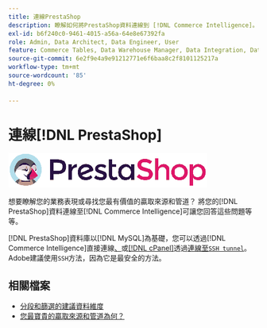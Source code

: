 ```yaml
---
title: 連線PrestaShop
description: 瞭解如何將PrestaShop資料連線到 [!DNL Commerce Intelligence]。
exl-id: b6f240c0-9461-4015-a56a-64e8e67392fa
role: Admin, Data Architect, Data Engineer, User
feature: Commerce Tables, Data Warehouse Manager, Data Integration, Data Import/Export
source-git-commit: 6e2f9e4a9e91212771e6f6baa8c2f8101125217a
workflow-type: tm+mt
source-wordcount: '85'
ht-degree: 0%

---
```


# 連線[!DNL PrestaShop]

![](../../../assets/Prestashop-logo.png)

想要瞭解您的業務表現或尋找您最有價值的贏取來源和管道？ 將您的[!DNL PrestaShop]資料連線至[!DNL Commerce Intelligence]可讓您回答這些問題等等。

[!DNL PrestaShop]資料庫以[!DNL MySQL]為基礎，您可以透過[!DNL Commerce Intelligence]直接連線[、](../integrations/mysql-via-a-direct-connection.md)或[[!DNL cPanel]](../integrations/mysql-via-cpanel.md)透過[連線至`SSH tunnel`](../integrations/mysql-via-ssh-tunnel.md)。 Adobe建議使用`SSH`方法，因為它是最安全的方法。

## 相關檔案

* [分段和篩選的建議資料維度](../../../best-practices/segment-filter.md)
* [您最寶貴的贏取來源和管道為何？](../../analysis/most-value-source-channel.md)
